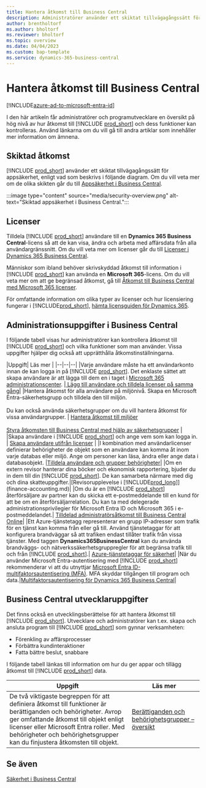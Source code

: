 ```yaml
---
title: Hantera åtkomst till Business Central
description: Administratörer använder ett skiktat tillvägagångssätt för att kontrollera åtkomsten till Business Central och dess funktioner.
author: brentholtorf
ms.author: bholtorf
ms.reviewer: bholtorf
ms.topic: overview
ms.date: 04/04/2023
ms.custom: bap-template
ms.service: dynamics-365-business-central
---
```


# <a name="manage-access-to-business-central"></a>Hantera åtkomst till Business Central

[!INCLUDE[azure-ad-to-microsoft-entra-id](~/../shared-content/shared/azure-ad-to-microsoft-entra-id.md)]

I den här artikeln får administratörer och programutvecklare en översikt på hög nivå av hur åtkomst till [!INCLUDE [prod_short](includes/prod_short.md)] och dess funktioner kan kontrolleras. Använd länkarna om du vill gå till andra artiklar som innehåller mer information om ämnena.

## <a name="layered-access"></a>Skiktad åtkomst

[!INCLUDE [prod_short](includes/prod_short.md)] använder ett skiktat tillvägagångssätt för appsäkerhet, enligt vad som beskrivs i följande diagram. Om du vill veta mer om de olika skikten går du till [Appsäkerhet i Business Central](/dynamics365/business-central/dev-itpro/security/security-application).

:::image type="content" source="media/security-overview.png" alt-text="Skiktad appsäkerhet i Business Central.":::

## <a name="licenses"></a>Licenser

Tilldela [!INCLUDE [prod_short](includes/prod_short.md)] användare till en **Dynamics 365 Business Central**-licens så att de kan visa, ändra och arbeta med affärsdata från alla användargränssnitt. Om du vill veta mer om licenser går du till [Licenser i Dynamics 365 Business Central](/dynamics365/business-central/dev-itpro/deployment/licensing).

Människor som ibland behöver skrivskyddad åtkomst till information i [!INCLUDE [prod_short](includes/prod_short.md)] kan använda en **Microsoft 365**-licens. Om du vill veta mer om att ge begränsad åtkomst, gå till [Åtkomst till Business Central med Microsoft 365 licenser](admin-access-with-m365-license.md).

För omfattande information om olika typer av licenser och hur licensiering fungerar i [!INCLUDE[prod_short](includes/prod_short.md)], [hämta licensguiden för Dynamics 365](https://go.microsoft.com/fwlink/?LinkId=866544).

## <a name="business-central-administrator-tasks"></a>Administrationsuppgifter i Business Central

I följande tabell visas hur administratörer kan kontrollera åtkomst till [!INCLUDE [prod_short](includes/prod_short.md)] och vilka funktioner som man använder. Vissa uppgifter hjälper dig också att upprätthålla åtkomstinställningarna.

|Uppgift| Läs mer |
|--|--|--|
|Varje användare måste ha ett användarkonto innan de kan logga in på [!INCLUDE [prod_short](includes/prod_short.md)]. Det enklaste sättet att skapa användare är att lägga till dem en i taget i [Microsoft 365 administrationscenter](https://go.microsoft.com/fwlink/p/?linkid=2024339). |[ Lägg till användare och tilldela licenser på samma gång](/microsoft-365/admin/add-users/add-users)|
|Hantera åtkomst för alla användare på miljönivå. Skapa en Microsoft Entra-säkerhetsgrupp och tilldela den till miljön.<br><br> Du kan också använda säkerhetsgrupper om du vill hantera åtkomst för vissa användargrupper. | [Hantera åtkomst till miljöer](/dynamics365/business-central/dev-itpro/administration/tenant-admin-center-manage-access)<br><br>[Styra åtkomsten till Business Central med hjälp av säkerhetsgrupper](ui-security-groups.md) |
|Skapa användare i [!INCLUDE [prod_short](includes/prod_short.md)] och ange vem som kan logga in. | [Skapa användare utifrån licenser](ui-how-users-permissions.md) |
|I kombination med användarlicenser definierar behörigheter de objekt som en användare kan komma åt inom varje databas eller miljö. Ange om personer kan läsa, ändra eller ange data i databasobjekt. |[Tilldela användare och grupper behörigheter](ui-define-granular-permissions.md)|
|Om en extern revisor hanterar dina böcker och ekonomisk rapportering, bjuder du in dem till din [!INCLUDE [prod_short](includes/prod_short.md)]. De kan samarbeta närmare med dig och dina skatteuppgifter.|[Revisorupplevelse i [!INCLUDE[prod_long](includes/prod_long.md)]](finance-accounting.md)|
|Om du är en [!INCLUDE [prod_short](includes/prod_short.md)] återförsäljare av partner kan du skicka ett e-postmeddelande till en kund för att be om en återförsäljarrelation. Du kan ta med delegerade administrationsprivilegier för Microsoft Entra ID och Microsoft 365 i e-postmeddelandet.| [Tilldelad administratörsåtkomst till Business Central Online](/dynamics365/business-central/dev-itpro/administration/delegated-admin)|
|Ett Azure-tjänstetagg representerar en grupp IP-adresser som trafik för en tjänst kan komma från eller gå till. Använd tjänstetaggar för att konfigurera brandväggar så att trafiken endast tillåter trafik från vissa tjänster. Med taggen **Dynamics365BusinessCentral** kan du använda brandväggs- och nätverkssäkerhetsgruppregler för att begränsa trafik till och från [!INCLUDE [prod_short](includes/prod_short.md)].| [Azure-tjänstetaggar för säkerhet](/dynamics365/business-central/dev-itpro/security/security-service-tags)|
|När du använder Microsoft Entra-autentisering med [!INCLUDE [prod_short](includes/prod_short.md)] rekommenderar vi att du utnyttjar [Microsoft Entra ID-multifaktorsautentisering (MFA)](/azure/active-directory/authentication/concept-mfa-howitworks). MFA skyddar tillgången till program och data.|[Multifaktorsautentisering för Dynamics 365 Business Central](/dynamics365/business-central/dev-itpro/security/multifactor-authentication)|

## <a name="business-central-developer-tasks"></a>Business Central utvecklaruppgifter

Det finns också en utvecklingsberättelse för att hantera åtkomst till [!INCLUDE [prod_short](includes/prod_short.md)]. Utvecklare och administratörer kan t.ex. skapa och ansluta program till [!INCLUDE [prod_short](includes/prod_short.md)] som gynnar verksamheten:  

* Förenkling av affärsprocesser
* Förbättra kundinteraktioner
* Fatta bättre beslut, snabbare

I följande tabell länkas till information om hur du ger appar och tillägg åtkomst till [!INCLUDE [prod_short](includes/prod_short.md)] data.

| Uppgift | Läs mer |
|--|--|
|De två viktigaste begreppen för att definiera åtkomst till funktioner är berättiganden och behörigheter. Avrop ger omfattande åtkomst till objekt enligt licenser eller Microsoft Entra roller. Med behörigheter och behörighetsgrupper kan du finjustera åtkomsten till objekt. |[Berättiganden och behörighetsgrupper – översikt](/dynamics365/business-central/dev-itpro/developer/devenv-entitlements-and-permissionsets-overview)|

## <a name="see-also"></a>Se även

[Säkerhet i Business Central](/dynamics365/business-central/dev-itpro/security/security-and-protection)
